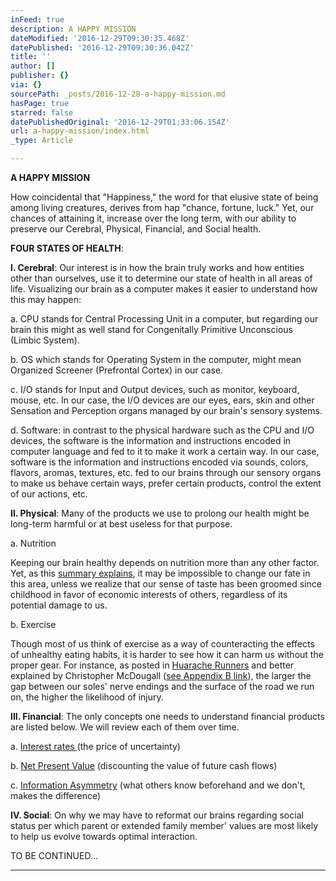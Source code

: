 ```yaml
---
inFeed: true
description: A HAPPY MISSION
dateModified: '2016-12-29T09:30:35.468Z'
datePublished: '2016-12-29T09:30:36.042Z'
title: ''
author: []
publisher: {}
via: {}
sourcePath: _posts/2016-12-28-a-happy-mission.md
hasPage: true
starred: false
datePublishedOriginal: '2016-12-29T01:33:06.154Z'
url: a-happy-mission/index.html
_type: Article

---
```

**A HAPPY MISSION**

How coincidental that "Happiness," the word for that elusive state of being among living creatures, derives from hap "chance, fortune, luck." Yet, our chances of attaining it, increase over the long term, with our ability to preserve our Cerebral, Physical, Financial, and Social health.

**FOUR STATES OF HEALTH**:

**I. Cerebral**: Our interest is in how the brain truly works and how entities other than ourselves, use it to determine our state of health in all areas of life. Visualizing our brain as a computer makes it easier to understand how this may happen:

a. CPU stands for Central Processing Unit in a computer, but regarding our brain this might as well stand for Congenitally Primitive Unconscious (Limbic System).

b. OS which stands for Operating System in the computer, might mean Organized Screener (Prefrontal Cortex) in our case.

c. I/O stands for Input and Output devices, such as monitor, keyboard, mouse, etc. In our case, the I/O devices are our eyes, ears, skin and other Sensation and Perception organs managed by our brain's sensory systems.

d. Software: in contrast to the physical hardware such as the CPU and I/O devices, the software is the information and instructions encoded in computer language and fed to it to make it work a certain way. In our case, software is the information and instructions encoded via sounds, colors, flavors, aromas, textures, etc. fed to our brains through our sensory organs to make us behave certain ways, prefer certain products, control the extent of our actions, etc.

**II. Physical**: Many of the products we use to prolong our health might be long-term harmful or at best useless for that purpose.

a. Nutrition

Keeping our brain healthy depends on nutrition more than any other factor. Yet, as this [summary explains][0], it may be impossible to change our fate in this area, unless we realize that our sense of taste has been groomed since childhood in favor of economic interests of others, regardless of its potential damage to us.

b. Exercise

Though most of us think of exercise as a way of counteracting the effects of unhealthy eating habits, it is harder to see how it can harm us without the proper gear. For instance, as posted in [Huarache Runners][1] and better explained by Christopher McDougall ([see Appendix B link][0]), the larger the gap between our soles' nerve endings and the surface of the road we run on, the higher the likelihood of injury.

**III. Financial**: The only concepts one needs to understand financial products are listed below. We will review each of them over time.

a. [Interest rates ][2](the price of uncertainty)

b. [Net Present Value][3] (discounting the value of future cash flows)

c. [Information Asymmetry][4] (what others know beforehand and we don't, makes the difference)

**IV. Social**: On why we may have to reformat our brains regarding social status per which parent or extended family member' values are most likely to help us evolve towards optimal interaction.

TO BE CONTINUED...

---



[0]: http://www.infoasy.com/2016/07/hack-matrix_29.html
[1]: https://www.strava.com/clubs/huarache-runners
[2]: http://sequoian.com/wp-content/uploads/2015/12/The_Fixed-Income_Mother_of_All_Bubbles_E.pdf
[3]: http://sequoian.com/wp-content/uploads/2016/10/The-Discount-Rate-Pyramid-Scheme-2.0.pdf
[4]: http://sequoian.com/wp-content/uploads/2015/12/INCLUSIVE_CAPITALISM_SPRINGS_FROM_INFOR.pdf